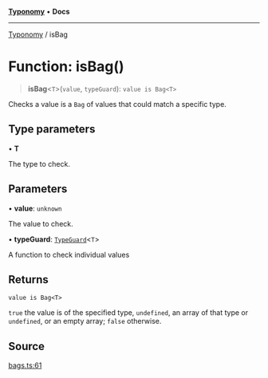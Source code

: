 [**Typonomy**](../README.md) • **Docs**

***

[Typonomy](../globals.md) / isBag

# Function: isBag()

> **isBag**\<`T`\>(`value`, `typeGuard`): `value is Bag<T>`

Checks a value is a `Bag` of values that could match a specific type.

## Type parameters

• **T**

The type to check.

## Parameters

• **value**: `unknown`

The value to check.

• **typeGuard**: [`TypeGuard`](../type-aliases/TypeGuard.md)\<`T`\>

A function to check individual values

## Returns

`value is Bag<T>`

`true` the value is of the specified type,
 `undefined`, an array of that type or `undefined`, or an empty array; `false` otherwise.

## Source

[bags.ts:61](https://github.com/softcraft-development/typonomy/blob/bcea019d216cf7f686cf96fe07d66281dfcae070/src/bags.ts#L61)
